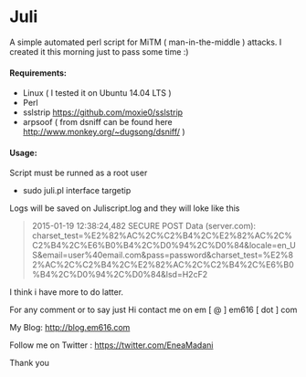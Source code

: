 # Juli
 A simple automated perl script for MiTM ( man-in-the-middle ) attacks.
 I created it this morning just to pass some time :)

#### Requirements:
* Linux ( I tested it on Ubuntu 14.04 LTS )
* Perl
* sslstrip https://github.com/moxie0/sslstrip
* arpsoof ( from dsniff can be found here http://www.monkey.org/~dugsong/dsniff/ )

#### Usage:
 Script must be runned as a root user
* sudo juli.pl interface targetip

 Logs will be saved on Juliscript.log
 and they will loke like this
> 2015-01-19 12:38:24,482 SECURE POST Data (server.com):
charset_test=%E2%82%AC%2C%C2%B4%2C%E2%82%AC%2C%C2%B4%2C%E6%B0%B4%2C%D0%94%2C%D0%84&locale=en_US&email=user%40email.com&pass=password&charset_test=%E2%82%AC%2C%C2%B4%2C%E2%82%AC%2C%C2%B4%2C%E6%B0%B4%2C%D0%94%2C%D0%84&lsd=H2cF2

 I think i have more to do latter.
 
For any comment or to say just Hi contact me on em [ @ ] em616 [ dot ] com

My Blog: http://blog.em616.com

Follow me on Twitter : https://twitter.com/EneaMadani

Thank you
